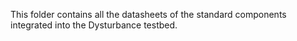 This folder contains all the datasheets of the standard components integrated into the Dysturbance testbed.
